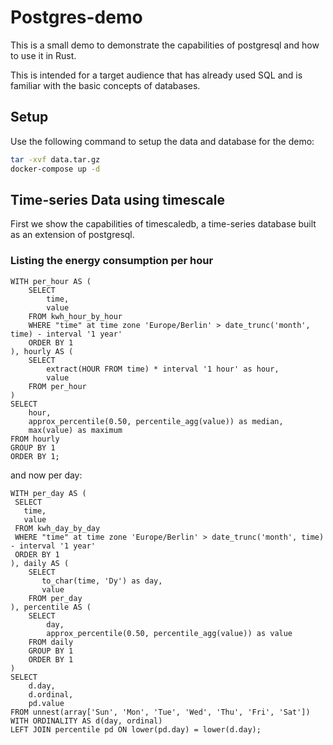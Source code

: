 # Postgres-demo
This is a small demo to demonstrate the capabilities of postgresql and how to use it in Rust.

This is intended for a target audience that has already used SQL and is familiar with the basic concepts of databases.

## Setup
Use the following command to setup the data and database for the demo:
```bash
tar -xvf data.tar.gz
docker-compose up -d
```

## Time-series Data using timescale
First we show the capabilities of timescaledb, a time-series database built as an extension of postgresql.
### Listing the energy consumption per hour
```postgresql
WITH per_hour AS (
    SELECT
        time,
        value
    FROM kwh_hour_by_hour
    WHERE "time" at time zone 'Europe/Berlin' > date_trunc('month', time) - interval '1 year'
    ORDER BY 1
), hourly AS (
    SELECT
        extract(HOUR FROM time) * interval '1 hour' as hour,
        value
    FROM per_hour
)
SELECT
    hour,
    approx_percentile(0.50, percentile_agg(value)) as median,
    max(value) as maximum
FROM hourly
GROUP BY 1
ORDER BY 1;
```
and now per day:
```postgresql
WITH per_day AS (
 SELECT
   time,
   value
 FROM kwh_day_by_day
 WHERE "time" at time zone 'Europe/Berlin' > date_trunc('month', time) - interval '1 year'
 ORDER BY 1
), daily AS (
    SELECT
       to_char(time, 'Dy') as day,
       value
    FROM per_day
), percentile AS (
    SELECT
        day,
        approx_percentile(0.50, percentile_agg(value)) as value
    FROM daily
    GROUP BY 1
    ORDER BY 1
)
SELECT
    d.day,
    d.ordinal,
    pd.value
FROM unnest(array['Sun', 'Mon', 'Tue', 'Wed', 'Thu', 'Fri', 'Sat']) WITH ORDINALITY AS d(day, ordinal)
LEFT JOIN percentile pd ON lower(pd.day) = lower(d.day);
```
